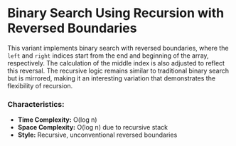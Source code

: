 # Binary Search Using Recursion with Reversed Boundaries

This variant implements binary search with reversed boundaries, where the `left` and `right` indices start from the end and beginning of the array, respectively. The calculation of the middle index is also adjusted to reflect this reversal. The recursive logic remains similar to traditional binary search but is mirrored, making it an interesting variation that demonstrates the flexibility of recursion.

### Characteristics:
- **Time Complexity:** O(log n)
- **Space Complexity:** O(log n) due to recursive stack
- **Style:** Recursive, unconventional reversed boundaries
